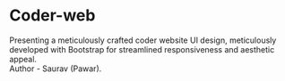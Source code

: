 # Coder-web
Presenting a meticulously crafted coder website UI design, meticulously developed with Bootstrap for streamlined responsiveness and aesthetic appeal.
<br>
Author - Saurav (Pawar).
